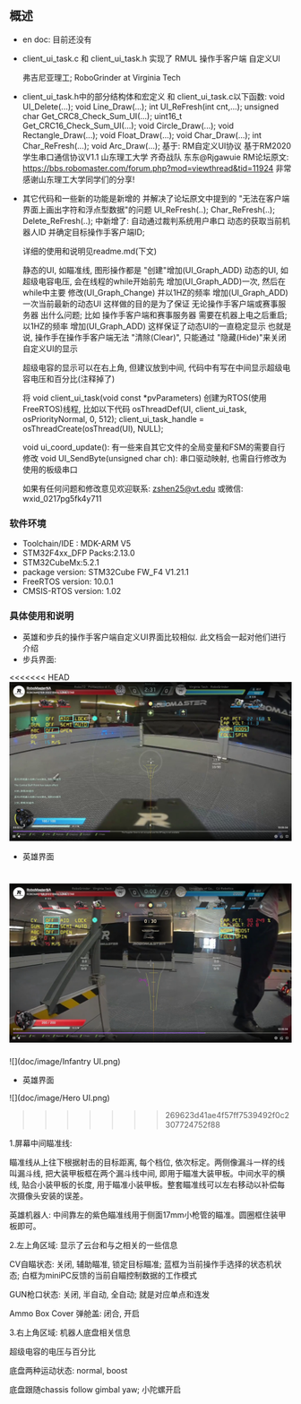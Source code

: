 ## 概述

- en doc: 目前还没有

- client_ui_task.c 和 client_ui_task.h 实现了 RMUL 操作手客户端 自定义UI

  弗吉尼亚理工; RoboGrinder at Virginia Tech

  

- client_ui_task.h中的部分结构体和宏定义 
  和 client_ui_task.c以下函数:
  void UI_Delete(...);
  void Line_Draw(...);
  int UI_ReFresh(int cnt,...);
  unsigned char Get_CRC8_Check_Sum_UI(...);
  uint16_t Get_CRC16_Check_Sum_UI(...);
  void Circle_Draw(...);
  void Rectangle_Draw(...);
  void Float_Draw(...);
  void Char_Draw(...);
  int Char_ReFresh(...);
  void Arc_Draw(...);
  基于:
  RM自定义UI协议       基于RM2020学生串口通信协议V1.1
  山东理工大学 齐奇战队 东东@Rjgawuie
  RM论坛原文: https://bbs.robomaster.com/forum.php?mod=viewthread&tid=11924
  非常感谢山东理工大学同学们的分享!



- 其它代码和一些新的功能是新增的 并解决了论坛原文中提到的 "无法在客户端界面上画出字符和浮点型数据"的问题
  UI_ReFresh(..); Char_ReFresh(..); Delete_ReFresh(..); 中新增了: 自动通过裁判系统用户串口 动态的获取当前机器人ID 并确定目标操作手客户端ID;

  详细的使用和说明见readme.md(下文)

  静态的UI, 如瞄准线, 图形操作都是 "创建"增加(UI_Graph_ADD)
  动态的UI, 如超级电容电压, 会在线程的while开始前先 增加(UI_Graph_ADD)一次, 然后在while中主要 修改(UI_Graph_Change) 并以1HZ的频率 增加(UI_Graph_ADD) 一次当前最新的动态UI
  	这样做的目的是为了保证 无论操作手客户端或赛事服务器 出什么问题; 比如 操作手客户端和赛事服务器 需要在机器上电之后重启; 以1HZ的频率 增加(UI_Graph_ADD) 这样保证了动态UI的一直稳定显示
  	也就是说, 操作手在操作手客户端无法 "清除(Clear)", 只能通过 "隐藏(Hide)"来关闭自定义UI的显示

  超级电容的显示可以在右上角, 但建议放到中间, 代码中有写在中间显示超级电容电压和百分比(注释掉了)

  将 void client_ui_task(void const *pvParameters) 创建为RTOS(使用FreeRTOS)线程, 比如以下代码
  osThreadDef(UI, client_ui_task, osPriorityNormal, 0, 512);
  client_ui_task_handle =  osThreadCreate(osThread(UI), NULL);

  void ui_coord_update(): 有一些来自其它文件的全局变量和FSM的需要自行修改
  void UI_SendByte(unsigned char ch): 串口驱动映射, 也需自行修改为使用的板级串口

  如果有任何问题和修改意见欢迎联系: zshen25@vt.edu
  或微信: wxid_0217pg5fk4y711

### 软件环境

 - Toolchain/IDE : MDK-ARM V5
 - STM32F4xx_DFP Packs:2.13.0
 - STM32CubeMx:5.2.1
 - package version: STM32Cube FW_F4 V1.21.1
 - FreeRTOS version: 10.0.1
 - CMSIS-RTOS version: 1.02

### 具体使用和说明

- 英雄和步兵的操作手客户端自定义UI界面比较相似. 此文档会一起对他们进行介绍
- 步兵界面:

<<<<<<< HEAD
![Infantry UI](doc/image/Infantry_UI.png)

- 英雄界面

![Hero UI](doc/image/Hero_UI.png)
=======
![](doc/image/Infantry UI.png)

- 英雄界面

![](doc/image/Hero UI.png)
>>>>>>> 269623d41ae4f57ff7539492f0c2307724752f88

1.屏幕中间瞄准线:

瞄准线从上往下根据射击的目标距离, 每个档位, 依次标定。两侧像漏斗一样的线叫漏斗线, 把大装甲板框在两个漏斗线中间, 即用于瞄准大装甲板。中间水平的横线, 贴合小装甲板的长度, 用于瞄准小装甲板。整套瞄准线可以左右移动以补偿每次摄像头安装的误差。

英雄机器人: 中间靠左的紫色瞄准线用于侧面17mm小枪管的瞄准。圆圈框住装甲板即可。

2.左上角区域: 显示了云台和与之相关的一些信息

CV自瞄状态: 关闭, 辅助瞄准, 锁定目标瞄准; 蓝框为当前操作手选择的状态机状态; 白框为miniPC反馈的当前自瞄控制数据的工作模式

GUN枪口状态: 关闭, 半自动, 全自动; 就是对应单点和连发

Ammo Box Cover 弹舱盖: 闭合, 开启

3.右上角区域: 机器人底盘相关信息

超级电容的电压与百分比

底盘两种运动状态: normal, boost

底盘跟随chassis follow gimbal yaw; 小陀螺开启
